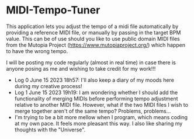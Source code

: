 # MIDI-Tempo-Tuner
This application lets you adjust the tempo of a midi file automatically by providing a reference MIDI file, or manually by passing in the target BPM value. This can be of use should you like to use public domain MIDI files from the Mutopia Project (https://www.mutopiaproject.org/) which happen to have the wrong tempo.

I will be posting my code regularly (almost in real time) in case there is anyone posing as me and wishing to take credit for my work!!!

- Log 0 June 15 2023 18h57: I'll also keep a diary of my moods here during my creative process!
- Log 1 June 15 2023 19h19: I am wondering whether I should add the functionality of merging MIDIs before performing tempo adjustment relative to another MIDI file. However, what if the two MIDI files I wish to merge together aren't of the same tempo? Problems, problems...
- I'm trying to be a bit more mellow when I program, which means coding at my own pace. It feels more pleasant this way. I also like sharing my thoughts with the "Universe".
